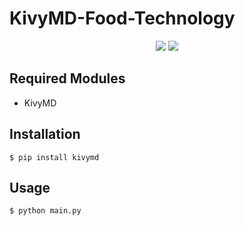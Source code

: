 # KivyMD-Food-Technology

<p align="center">
  <img src="https://img.shields.io/badge/license-MIT-blue.svg">
  <img src="https://img.shields.io/badge/Made with-KivyMD-green.svg">
</p>

## Required Modules
* KivyMD

## Installation
```
$ pip install kivymd
```

## Usage
```
$ python main.py
```
